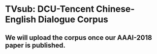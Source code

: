 # TVsub: DCU-Tencent Chinese-English Dialogue Corpus

## We will upload the corpus once our AAAI-2018 paper is published.

